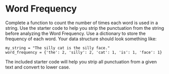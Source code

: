 # Word Frequency
Complete a function to count the number of times each word is used in a string.  Use the starter code to help you strip the punctuation from the string before analyzing the Word Frequency. Use a dictionary to store the frequency of each word.  Your data structure should look something like:

```
my_string = "The silly cat is the silly face."
word_frequency = {'the': 2, 'silly': 2, 'cat': 1, 'is': 1, 'face': 1}
```

The included starter code will help you strip all punctuation from a given text and convert to lower case.
